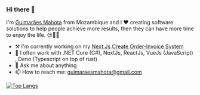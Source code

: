 ### Hi there 👋

<!--
**gmahota/gmahota** is a ✨ _special_ ✨ repository because its `README.md` (this file) appears on your GitHub profile.

-->

I'm [Guimarães Mahota](https://profile.codersrank.io/user/gmahota) from Mozambique and I ❤ creating software solutions to help people achieve more results, then they can have more time to enjoy the life. 😍🧘🏿‍

- ⚒ I'm corrently working on my [Next.Js Create Order-Invoice System](https://nextjs-invoice-order.vercel.app/) 
- 🌱 I often work with .NET Core (C#), NextJs, ReactJs, VueJs (JavaScript) , Deno (Typescript on top of rust)  
- 💬 Ask me about anything
- 📫 How to reach me: guimaraesmahota@gmail.com 

[![Top Langs](https://github-readme-stats.vercel.app/api/top-langs/?username=gmahota&layout=compact)](https://github.com/gmahota/github-readme-stats)

